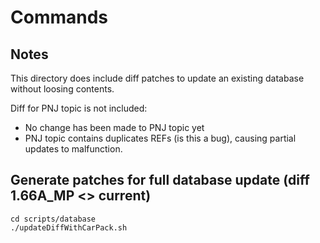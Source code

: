 # Commands

## Notes

This directory does include diff patches to update an existing database without loosing contents.

Diff for PNJ topic is not included:

- No change has been made to PNJ topic yet
- PNJ topic contains duplicates REFs (is this a bug), causing partial updates to malfunction.

## Generate patches for full database update (diff 1.66A_MP <> current)

    cd scripts/database
    ./updateDiffWithCarPack.sh
